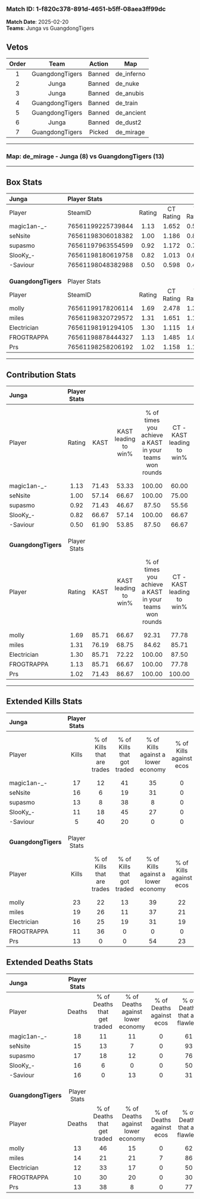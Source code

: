 ### Match ID: 1-f820c378-891d-4651-b5ff-08aea3ff99dc  
**Match Date**: 2025-02-20  
**Teams**: Junga vs GuangdongTigers  

## Vetos  

| Order | Team | Action | Map |
| :---: | :--: | :----: | --- |
| 1 | GuangdongTigers | Banned | de_inferno |
| 2 | Junga | Banned | de_nuke |
| 3 | Junga | Banned | de_anubis |
| 4 | GuangdongTigers | Banned | de_train |
| 5 | GuangdongTigers | Banned | de_ancient |
| 6 | Junga | Banned | de_dust2 |
| 7 | GuangdongTigers | Picked | de_mirage |

---  

### **Map**: de_mirage - Junga (8) vs GuangdongTigers (13)  
---  

## Box Stats  

| **Junga**           | Player Stats      |        |           |          |       |       |       |         |        |      |     |
| :- | :- | :-: | :-: | :-: | :-: | :-: | :-: | :-: | :-: | :-: | :-: |
| Player              | SteamID           | Rating | CT Rating | T Rating | KAST  |  ADR  | Kills | Assists | Deaths | K/D  | HS% |
| magic1an-_-         | 76561199225739844 |  1.13  |   1.652   |  0.552   | 71.43 | 85.8  |  17   |    6    |   18   | 0.94 | 47  |
| seNsite             | 76561198306018382 |  1.00  |   1.186   |  0.876   | 57.14 | 72.0  |  16   |    2    |   15   | 1.07 | 18  |
| supasmo             | 76561197963554599 |  0.92  |   1.172   |  0.753   | 71.43 | 65.8  |  13   |    4    |   17   | 0.76 | 23  |
| SlooKy_-            | 76561198180619758 |  0.82  |   1.013   |  0.672   | 66.67 | 66.2  |  11   |    3    |   16   | 0.69 | 45  |
| -Saviour            | 76561198048382988 |  0.50  |   0.598   |  0.407   | 61.90 | 46.6  |   5   |    9    |   16   | 0.31 | 60  |
|                     |                   |        |           |          |       |       |       |         |        |      |     |
|                     |                   |        |           |          |       |       |       |         |        |      |     |
|                     |                   |        |           |          |       |       |       |         |        |      |     |
| **GuangdongTigers** | Player Stats      |        |           |          |       |       |       |         |        |      |     |
| Player              | SteamID           | Rating | CT Rating | T Rating | KAST  |  ADR  | Kills | Assists | Deaths | K/D  | HS% |
| molly               | 76561199178206114 |  1.69  |   2.478   |  1.373   | 85.71 | 115.0 |  23   |    4    |   13   | 1.77 | 60  |
| miles               | 76561198320729572 |  1.31  |   1.651   |  1.184   | 76.19 | 81.0  |  19   |    1    |   14   | 1.36 | 57  |
| Electrician         | 76561198191294105 |  1.30  |   1.115   |  1.621   | 85.71 | 74.1  |  16   |    5    |   12   | 1.33 | 56  |
| FROGTRAPPA          | 76561198878444327 |  1.13  |   1.485   |  1.059   | 85.71 | 69.3  |  11   |    4    |   10   | 1.10 | 45  |
| Prs                 | 76561198258206192 |  1.02  |   1.158   |  1.135   | 71.43 | 67.5  |  13   |    3    |   13   | 1.00 | 46  |
---  

## Contribution Stats  

| **Junga**           | Player Stats |       |                      |                                                        |                           |                                                             |                          |                                                            |
| :- | :-: | :-: | :-: | :-: | :-: | :-: | :-: | :-: |
| Player              |    Rating    | KAST  | KAST leading to win% | % of times you achieve a KAST in your teams won rounds | CT - KAST leading to win% | CT - % of times you achieve a KAST in your teams won rounds | T - KAST leading to win% | T - % of times you achieve a KAST in your teams won rounds |
| magic1an-_-         |     1.13     | 71.43 |        53.33         |                         100.00                         |           60.00           |                           100.00                            |          40.00           |                           100.00                           |
| seNsite             |     1.00     | 57.14 |        66.67         |                         100.00                         |           75.00           |                           100.00                            |          50.00           |                           100.00                           |
| supasmo             |     0.92     | 71.43 |        46.67         |                         87.50                          |           55.56           |                            83.33                            |          33.33           |                           100.00                           |
| SlooKy_-            |     0.82     | 66.67 |        57.14         |                         100.00                         |           66.67           |                           100.00                            |          40.00           |                           100.00                           |
| -Saviour            |     0.50     | 61.90 |        53.85         |                         87.50                          |           66.67           |                           100.00                            |          25.00           |                           50.00                            |
|                     |              |       |                      |                                                        |                           |                                                             |                          |                                                            |
|                     |              |       |                      |                                                        |                           |                                                             |                          |                                                            |
|                     |              |       |                      |                                                        |                           |                                                             |                          |                                                            |
| **GuangdongTigers** | Player Stats |       |                      |                                                        |                           |                                                             |                          |                                                            |
| Player              |    Rating    | KAST  | KAST leading to win% | % of times you achieve a KAST in your teams won rounds | CT - KAST leading to win% | CT - % of times you achieve a KAST in your teams won rounds | T - KAST leading to win% | T - % of times you achieve a KAST in your teams won rounds |
| molly               |     1.69     | 85.71 |        66.67         |                         92.31                          |           77.78           |                           100.00                            |          55.56           |                           83.33                            |
| miles               |     1.31     | 76.19 |        68.75         |                         84.62                          |           85.71           |                            85.71                            |          55.56           |                           83.33                            |
| Electrician         |     1.30     | 85.71 |        72.22         |                         100.00                         |           87.50           |                           100.00                            |          60.00           |                           100.00                           |
| FROGTRAPPA          |     1.13     | 85.71 |        66.67         |                         100.00                         |           77.78           |                           100.00                            |          50.00           |                           100.00                           |
| Prs                 |     1.02     | 71.43 |        86.67         |                         100.00                         |          100.00           |                           100.00                            |          75.00           |                           100.00                           |
---  

## Extended Kills Stats  

| **Junga**           | Player Stats |                            |                            |                                    |                         |                              |                                 |                                       |                    |           |
| :- | :-: | :-: | :-: | :-: | :-: | :-: | :-: | :-: | :-: | :-: |
| Player              |    Kills     | % of Kills that are trades | % of Kills that got traded | % of Kills against a lower economy | % of Kills against ecos | % of Kills that are flawless | % of Kills that are close duels | % of Kills that are assisted by flash | Pistol Round Kills | AWP Kills |
| magic1an-_-         |      17      |             12             |             41             |                 35                 |            0            |              65              |               12                |                   0                   |         0          |     1     |
| seNsite             |      16      |             6              |             19             |                 31                 |            0            |              63              |                0                |                   6                   |         14         |     1     |
| supasmo             |      13      |             8              |             38             |                 8                  |            0            |              77              |                0                |                   8                   |         5          |     0     |
| SlooKy_-            |      11      |             18             |             45             |                 27                 |            0            |              55              |                9                |                   9                   |         1          |     1     |
| -Saviour            |      5       |             40             |             20             |                 0                  |            0            |              40              |                0                |                   0                   |         0          |     0     |
|                     |              |                            |                            |                                    |                         |                              |                                 |                                       |                    |           |
|                     |              |                            |                            |                                    |                         |                              |                                 |                                       |                    |           |
|                     |              |                            |                            |                                    |                         |                              |                                 |                                       |                    |           |
| **GuangdongTigers** | Player Stats |                            |                            |                                    |                         |                              |                                 |                                       |                    |           |
| Player              |    Kills     | % of Kills that are trades | % of Kills that got traded | % of Kills against a lower economy | % of Kills against ecos | % of Kills that are flawless | % of Kills that are close duels | % of Kills that are assisted by flash | Pistol Round Kills | AWP Kills |
| molly               |      23      |             22             |             13             |                 39                 |           22            |              74              |                0                |                   0                   |         0          |     5     |
| miles               |      19      |             26             |             11             |                 37                 |           21            |              53              |               11                |                   0                   |         6          |     4     |
| Electrician         |      16      |             25             |             19             |                 31                 |           19            |              75              |                6                |                   0                   |         1          |     1     |
| FROGTRAPPA          |      11      |             36             |             0              |                 0                  |            0            |              45              |               27                |                  18                   |         0          |     0     |
| Prs                 |      13      |             0              |             0              |                 54                 |           23            |              54              |                8                |                   0                   |         0          |     0     |
## Extended Deaths Stats  

| **Junga**           | Player Stats |                             |                                   |                          |                               |                            |                           |               |
| :- | :-: | :-: | :-: | :-: | :-: | :-: | :-: | :-: |
| Player              |    Deaths    | % of Deaths that get traded | % of Deaths against lower economy | % of Deaths against ecos | % of Deaths that are flawless | % of Deaths that are close | % of Deaths while blinded | Deaths to AWP |
| magic1an-_-         |      18      |             11              |                11                 |            0             |              61               |             11             |             0             |       2       |
| seNsite             |      15      |             13              |                 7                 |            0             |              93               |             7              |             0             |       2       |
| supasmo             |      17      |             18              |                12                 |            0             |              76               |             12             |             6             |       1       |
| SlooKy_-            |      16      |              6              |                 0                 |            0             |              50               |             13             |             0             |       1       |
| -Saviour            |      16      |              0              |                13                 |            0             |              31               |             0              |             6             |       1       |
|                     |              |                             |                                   |                          |                               |                            |                           |               |
|                     |              |                             |                                   |                          |                               |                            |                           |               |
|                     |              |                             |                                   |                          |                               |                            |                           |               |
| **GuangdongTigers** | Player Stats |                             |                                   |                          |                               |                            |                           |               |
| Player              |    Deaths    | % of Deaths that get traded | % of Deaths against lower economy | % of Deaths against ecos | % of Deaths that are flawless | % of Deaths that are close | % of Deaths while blinded | Deaths to AWP |
| molly               |      13      |             46              |                15                 |            0             |              62               |             8              |             0             |       3       |
| miles               |      14      |             21              |                21                 |            7             |              86               |             0              |            21             |       8       |
| Electrician         |      12      |             33              |                17                 |            0             |              50               |             0              |             0             |       3       |
| FROGTRAPPA          |      10      |             30              |                20                 |            0             |              30               |             20             |             0             |       4       |
| Prs                 |      13      |             38              |                 8                 |            0             |              77               |             0              |             0             |       2       |
